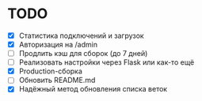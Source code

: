 # TODO

* [x] Статистика подключений и загрузок
* [x] Авторизация на /admin
* [ ] Продлить кэш для сборок (до 7 дней)
* [ ] Реализовать настройки через Flask или как-то ещё
* [x] Production-сборка
* [ ] Обновить README.md
* [x] Надёжный метод обновления списка веток
